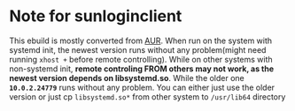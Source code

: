 # Note for sunloginclient
 This ebuild is mostly converted from [AUR](https://aur.archlinux.org/packages/sunloginclient). When run on the system with systemd init, the newest version runs without any problem(might need running `xhost +` before remote controlling). While on other systems with non-systemd init, **remote controling FROM others may not work, as the newest version depends on libsystemd.so**. While the older one **`10.0.2.24779`** runs without any problem. You can either just use the older version or just cp `libsystemd.so*` from other system to `/usr/lib64` directory
